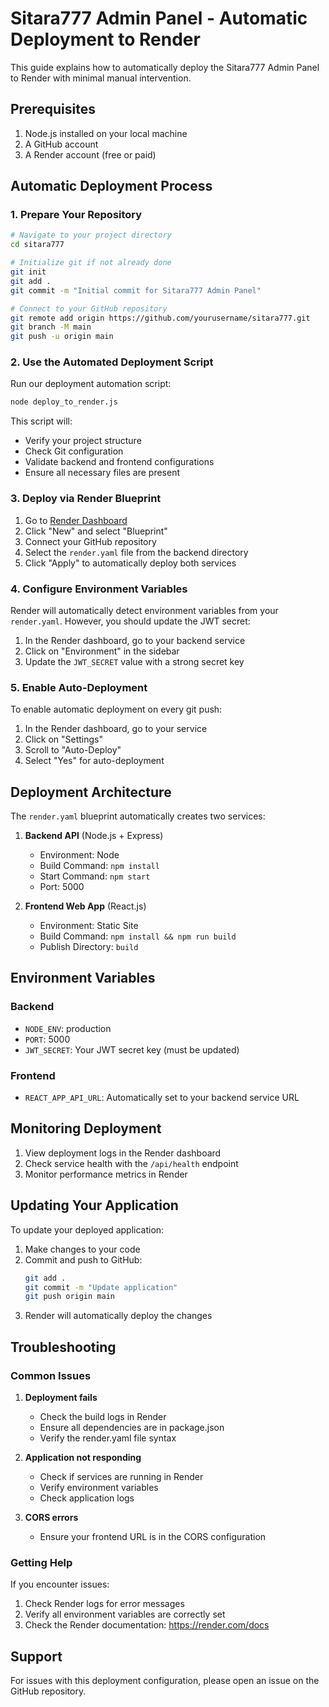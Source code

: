 # Sitara777 Admin Panel - Automatic Deployment to Render

This guide explains how to automatically deploy the Sitara777 Admin Panel to Render with minimal manual intervention.

## Prerequisites

1. Node.js installed on your local machine
2. A GitHub account
3. A Render account (free or paid)

## Automatic Deployment Process

### 1. Prepare Your Repository

```bash
# Navigate to your project directory
cd sitara777

# Initialize git if not already done
git init
git add .
git commit -m "Initial commit for Sitara777 Admin Panel"

# Connect to your GitHub repository
git remote add origin https://github.com/yourusername/sitara777.git
git branch -M main
git push -u origin main
```

### 2. Use the Automated Deployment Script

Run our deployment automation script:

```bash
node deploy_to_render.js
```

This script will:
- Verify your project structure
- Check Git configuration
- Validate backend and frontend configurations
- Ensure all necessary files are present

### 3. Deploy via Render Blueprint

1. Go to [Render Dashboard](https://dashboard.render.com)
2. Click "New" and select "Blueprint"
3. Connect your GitHub repository
4. Select the `render.yaml` file from the backend directory
5. Click "Apply" to automatically deploy both services

### 4. Configure Environment Variables

Render will automatically detect environment variables from your `render.yaml`. However, you should update the JWT secret:

1. In the Render dashboard, go to your backend service
2. Click on "Environment" in the sidebar
3. Update the `JWT_SECRET` value with a strong secret key

### 5. Enable Auto-Deployment

To enable automatic deployment on every git push:

1. In the Render dashboard, go to your service
2. Click on "Settings"
3. Scroll to "Auto-Deploy"
4. Select "Yes" for auto-deployment

## Deployment Architecture

The `render.yaml` blueprint automatically creates two services:

1. **Backend API** (Node.js + Express)
   - Environment: Node
   - Build Command: `npm install`
   - Start Command: `npm start`
   - Port: 5000

2. **Frontend Web App** (React.js)
   - Environment: Static Site
   - Build Command: `npm install && npm run build`
   - Publish Directory: `build`

## Environment Variables

### Backend
- `NODE_ENV`: production
- `PORT`: 5000
- `JWT_SECRET`: Your JWT secret key (must be updated)

### Frontend
- `REACT_APP_API_URL`: Automatically set to your backend service URL

## Monitoring Deployment

1. View deployment logs in the Render dashboard
2. Check service health with the `/api/health` endpoint
3. Monitor performance metrics in Render

## Updating Your Application

To update your deployed application:

1. Make changes to your code
2. Commit and push to GitHub:
   ```bash
   git add .
   git commit -m "Update application"
   git push origin main
   ```
3. Render will automatically deploy the changes

## Troubleshooting

### Common Issues

1. **Deployment fails**
   - Check the build logs in Render
   - Ensure all dependencies are in package.json
   - Verify the render.yaml file syntax

2. **Application not responding**
   - Check if services are running in Render
   - Verify environment variables
   - Check application logs

3. **CORS errors**
   - Ensure your frontend URL is in the CORS configuration

### Getting Help

If you encounter issues:
1. Check Render logs for error messages
2. Verify all environment variables are correctly set
3. Check the Render documentation: https://render.com/docs

## Support

For issues with this deployment configuration, please open an issue on the GitHub repository.